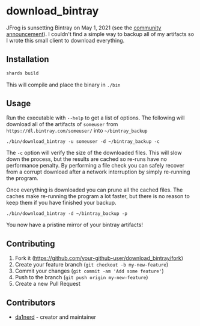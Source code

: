 # download_bintray

JFrog is sunsetting Bintray on May 1, 2021 (see the [community announcement](https://jfrog.com/blog/into-the-sunset-bintray-jcenter-gocenter-and-chartcenter/)).
I couldn't find a simple way to backup all of my artifacts so I wrote this small client to download everything.

## Installation

```bash
shards build
```

This will compile and place the binary in `./bin`

## Usage

Run the executable with `--help` to get a list of options.
The following will download all of the artifacts of `someuser` from `https://dl.bintray.com/someuser/` into `~/bintray_backup`

```
./bin/download_bintray -u someuser -d ~/bintray_backup -c
```

The `-c` option will verify the size of the downloaded files.
This will slow down the process, but the results are cached so re-runs have no performance penalty.
By performing a file check you can safely recover from a corrupt download after a network interruption by simply re-running the program.

Once everything is downloaded you can prune all the cached files.
The caches make re-running the program a lot faster, but there is no reason to keep them if you have finished your backup.

```
./bin/download_bintray -d ~/bintray_backup -p
```

You now have a pristine mirror of your bintray artifacts!

## Contributing

1. Fork it (<https://github.com/your-github-user/download_bintray/fork>)
2. Create your feature branch (`git checkout -b my-new-feature`)
3. Commit your changes (`git commit -am 'Add some feature'`)
4. Push to the branch (`git push origin my-new-feature`)
5. Create a new Pull Request

## Contributors

- [da1nerd](https://github.com/da1nerd) - creator and maintainer
